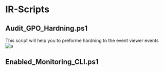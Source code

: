 # IR-Scripts

## Audit_GPO_Hardning.ps1
This script will help you to preforme hardning to the event viewer events
![a](https://github.com/ghosts621/IR-Scripts/blob/main/image/main.png)

## Enabled_Monitoring_CLI.ps1
